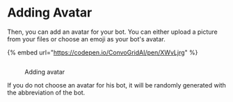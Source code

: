 # Adding Avatar

Then, you can add an avatar for your bot. You can either upload a picture from your files or choose an emoji as your bot's avatar.



{% embed url="https://codepen.io/ConvoGridAI/pen/XWvLjrg" %}



<figure><img src="../../.gitbook/assets/Bot creation.png" alt=""><figcaption><p>Adding avatar</p></figcaption></figure>

If you do not choose an avatar for his bot, it will be randomly generated with the abbreviation of the bot.

<div>

<figure><img src="../../.gitbook/assets/Frame 362468171.png" alt=""><figcaption></figcaption></figure>

 

<figure><img src="../../.gitbook/assets/Frame 362468170.png" alt=""><figcaption></figcaption></figure>

 

<figure><img src="../../.gitbook/assets/Frame 362468169.png" alt=""><figcaption></figcaption></figure>

 

<figure><img src="../../.gitbook/assets/Frame 362468053.png" alt=""><figcaption></figcaption></figure>

</div>
